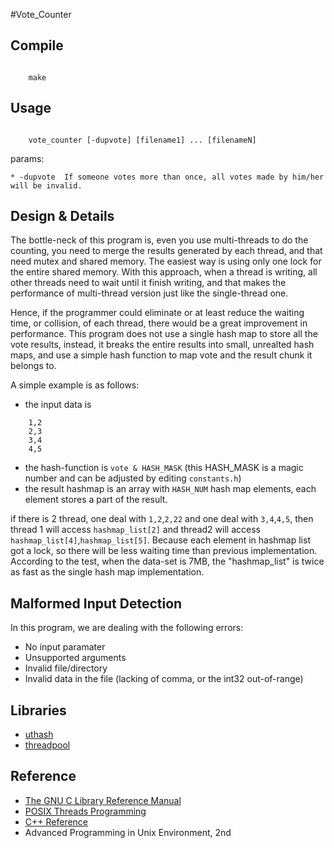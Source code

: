 #Vote\_Counter

## Compile

```shell

	make

```

## Usage

```shell

	vote_counter [-dupvote] [filename1] ... [filenameN]

```

params:

	* -dupvote	If someone votes more than once, all votes made by him/her will be invalid.

## Design & Details

The bottle-neck of this program is, even you use multi-threads to do the counting, you need to merge the results generated by each thread, and that need mutex and shared memory. The easiest way is using only one lock for the entire shared memory. With this approach, when a thread is writing, all other threads need to wait until it finish writing, and that makes the performance of multi-thread version just like the single-thread one.

Hence, if the programmer could eliminate or at least reduce the waiting time, or collision, of each thread, there would be a great improvement in performance. This program does not use a single hash map to store all the vote results, instead, it breaks the entire results into small, unrealted hash maps, and use a simple hash function to map vote and the result chunk it belongs to.

A simple example is as follows:

* the input data is

```
	1,2
	2,3
	3,4
	4,5
```

* the hash-function is `vote & HASH_MASK` (this HASH_MASK is a magic number and can be adjusted by editing `constants.h`)
* the result hashmap is an array with `HASH_NUM` hash map elements, each element stores a part of the result.

if there is 2 thread, one deal with `1,2`,`2,22` and one deal with `3,4`,`4,5`, then thread 1 will access `hashmap_list[2]` and thread2 will access `hashmap_list[4]`,`hashmap_list[5]`. Because each element in hashmap list got a lock, so there will be less waiting time than previous implementation. According to the test, when the data-set is 7MB, the "hashmap_list" is twice as fast as the single hash map implementation.


## Malformed Input Detection

In this program, we are dealing with the following errors:

* No input paramater
* Unsupported arguments
* Invalid file/directory
* Invalid data in the file (lacking of comma, or the int32 out-of-range)


## Libraries
* [uthash](https://github.com/troydhanson/uthash)
* [threadpool](https://github.com/mbrossard/threadpool)

## Reference
* [The GNU C Library Reference Manual](https://www.gnu.org/software/libc/manual/pdf/libc.pdf)
* [POSIX Threads Programming](https://computing.llnl.gov/tutorials/pthreads/)
* [C++ Reference](http://www.cplusplus.com/reference/)
* Advanced Programming in Unix Environment, 2nd
